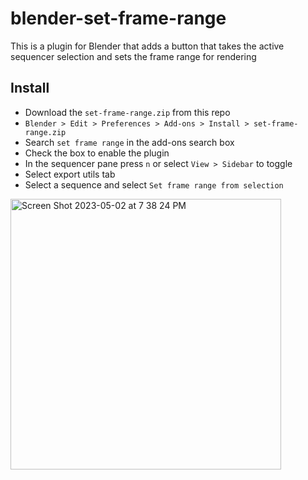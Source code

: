 # blender-set-frame-range
This is a plugin for Blender that adds a button that takes the active sequencer selection and sets the frame range for rendering

## Install
- Download the `set-frame-range.zip` from this repo
- `Blender > Edit > Preferences > Add-ons > Install > set-frame-range.zip`
- Search `set frame range` in the add-ons search box
- Check the box to enable the plugin
- In the sequencer pane press `n` or select `View > Sidebar` to toggle
- Select export utils tab
- Select a sequence and select `Set frame range from selection`

<img width="433" alt="Screen Shot 2023-05-02 at 7 38 24 PM" src="https://user-images.githubusercontent.com/1154569/235823239-bf8fef84-5f20-46d5-83d9-2d1c28af03c9.png">
